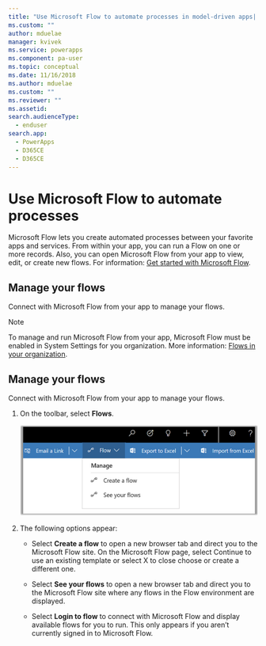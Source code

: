 ```yaml
---
title: "Use Microsoft Flow to automate processes in model-driven apps| MicrosoftDocs"
ms.custom: ""
author: mduelae
manager: kvivek
ms.service: powerapps
ms.component: pa-user
ms.topic: conceptual
ms.date: 11/16/2018
ms.author: mduelae
ms.custom: ""
ms.reviewer: ""
ms.assetid: 
search.audienceType: 
  - enduser
search.app: 
  - PowerApps
  - D365CE
  - D365CE
---
```

# Use Microsoft Flow to automate processes

Microsoft Flow lets you create automated processes between your favorite apps and services. From within your app, you can run a Flow on one or more records. 
Also, you can open Microsoft Flow from your app to view, edit, or create new flows.  For information: [Get started with Microsoft Flow](https://docs.microsoft.com/en-us/flow/getting-started).

## Manage your flows 
Connect with Microsoft Flow from your app to manage your flows.
  
> [!NOTE]
>  To manage and run Microsoft Flow from your app, Microsoft Flow must be enabled in System Settings for you organization. More information:  [Flows in your organization](https://docs.microsoft.com/en-us/flow/organization-q-and-a). 
  
## Manage your flows  
 Connect with Microsoft Flow from your app to manage your flows.  
  
1. On the toolbar, select **Flows**.  
  
   ![Microsoft Flow menu](media/flow.png "Microsoft Flow menu") 
  
2. The following options appear:  
  
   -   Select **Create a flow** to open a new browser tab and direct you to the Microsoft Flow site. On the Microsoft Flow page, select Continue to use an existing template or select X to close choose or create a different one.  
  
   -   Select **See your flows** to open a new browser tab and direct you to the Microsoft Flow site where any flows in the Flow environment are displayed.  
  
   -   Select **Login to flow** to connect with Microsoft Flow and display available flows for you to run. This only appears if you aren’t currently signed in to Microsoft Flow.  
   
  
  
